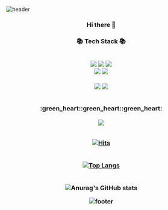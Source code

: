 ![header](https://capsule-render.vercel.app/api?type=waving&color=AED6F1&height=250&section=header&text=Soojin%20Lim&fontSize=80&fontAlign=50&fontColor=FFFFFF)
<p align="center"></p>   
<h3 align="center"> Hi there 👋 
<p align="center"></p>   
<h3 align="center">📚 Tech Stack 📚        
<br/><br/>
<p align="center">
<img src="https://img.shields.io/badge/Java-007396?style=for-the-badge&logo=Java&logoColor=white">
<img src="https://img.shields.io/badge/oracle-F80000?style=for-the-badge&logo=oracle&logoColor=white">
<img src="https://img.shields.io/badge/Jsp-E34F26?style=for-the-badge&logo=Jsp&logoColor=white">
<br>
<img src="https://img.shields.io/badge/Spring-6DB33F?style=for-the-badge&logo=Spring&logoColor=white">
<img src="https://img.shields.io/badge/SpringBoot-6DB33F?style=for-the-badge&logo=SpringBoot&logoColor=white">
<br>
<br>
<img src="https://img.shields.io/badge/Android-3DDC84?style=for-the-badge&logo=Android&logoColor=white">
<img src="https://img.shields.io/badge/Kotlin-0095D5?style=for-the-badge&logo=Kotlin&logoColor=white">
<br/><br/>

   
</p>  
:green_heart::green_heart::green_heart:<br/><br/>
<a href="https://lsj104.github.io/"><img src="https://img.shields.io/badge/Portfolio-768CFF?style=for-the-badge&logo=Portfolio&logoColor=white&link=https://lsj104.github.io/"></a><br></br>

[![Hits](https://hits.seeyoufarm.com/api/count/incr/badge.svg?url=https%3A%2F%2Fgithub.com%2Flsj104%2Fhit-counter&count_bg=%23F7CAD3&title_bg=%23FB8C32&icon=&icon_color=%23E7E7E7&title=hits&edge_flat=false)](https://hits.seeyoufarm.com)   
   <br/><br/>
  [![Top Langs](https://github-readme-stats.vercel.app/api/top-langs/?username=lsj104&langs_count=6&layout=compact&exclude_repo=database_project,TodoProject,boot-gongbang)](https://github.com/anuraghazra/github-readme-stats)   
    <br/><br/>
![Anurag's GitHub stats](https://github-readme-stats.vercel.app/api?username=lsj104&show_icons=true&theme=flag-india&count_private=true)   



![footer](https://capsule-render.vercel.app/api?type=waving&color=AED6F1&height=200&section=footer&text=%20&fontSize=90)
